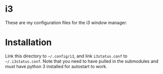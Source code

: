 i3
==

These are my configuration files for the i3 window manager.

# Installation
Link this directory to `~/.config/i3`, and link `i3status.conf` to
`~/.i3status.conf`.  Note that you need to have pulled in the submodules and
must have python 3 installed for autostart to work.
